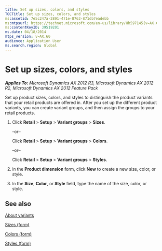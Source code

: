 ```yaml
---
title: Set up sizes, colors, and styles
TOCTitle: Set up sizes, colors, and styles
ms:assetid: 7e5c247a-2891-471e-8763-871db7eadebb
ms:mtpsurl: https://technet.microsoft.com/en-us/library/Hh597145(v=AX.60)
ms:contentKeyID: 39519201
ms.date: 04/18/2014
mtps_version: v=AX.60
audience: Application User
ms.search.region: Global
---
```


# Set up sizes, colors, and styles 


_**Applies To:** Microsoft Dynamics AX 2012 R3, Microsoft Dynamics AX 2012 R2, Microsoft Dynamics AX 2012 Feature Pack_

Set up product sizes, colors, and styles to distinguish the product variants that your retail products are offered in. After you set up the different product variants, you can create variant groups, and then assign the groups to your retail products.

1.  Click **Retail** \> **Setup** \> **Variant groups** \> **Sizes**.
    
    –or–
    
    Click **Retail** \> **Setup** \> **Variant groups** \> **Colors**.
    
    –or–
    
    Click **Retail** \> **Setup** \> **Variant groups** \> **Styles**.

2.  In the **Product dimension** form, click **New** to create a new size, color, or style.

3.  In the **Size**, **Color**, or **Style** field, type the name of the size, color, or style.

## See also

[About variants](about-variants.md)

[Sizes (form)](https://technet.microsoft.com/en-us/library/jj728724\(v=ax.60\))

[Colors (form)](https://technet.microsoft.com/en-us/library/jj728722\(v=ax.60\))

[Styles (form)](https://technet.microsoft.com/en-us/library/jj728737\(v=ax.60\))

  


